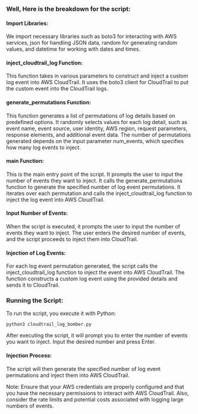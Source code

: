 ### Well, Here is the breakdown for the script:

#### Import Libraries:

We import necessary libraries such as boto3 for interacting with AWS services, json for handling JSON data, random for generating random values, and datetime for working with dates and times.


#### inject_cloudtrail_log Function:

This function takes in various parameters to construct and inject a custom log event into AWS CloudTrail.
It uses the boto3 client for CloudTrail to put the custom event into the CloudTrail logs.

#### generate_permutations Function:

This function generates a list of permutations of log details based on predefined options.
It randomly selects values for each log detail, such as event name, event source, user identity, AWS region, request parameters, response elements, and additional event data.
The number of permutations generated depends on the input parameter num_events, which specifies how many log events to inject.

#### main Function:

This is the main entry point of the script.
It prompts the user to input the number of events they want to inject.
It calls the generate_permutations function to generate the specified number of log event permutations.
It iterates over each permutation and calls the inject_cloudtrail_log function to inject the log event into AWS CloudTrail.

#### Input Number of Events:

When the script is executed, it prompts the user to input the number of events they want to inject.
The user enters the desired number of events, and the script proceeds to inject them into CloudTrail.

#### Injection of Log Events:

For each log event permutation generated, the script calls the inject_cloudtrail_log function to inject the event into AWS CloudTrail.
The function constructs a custom log event using the provided details and sends it to CloudTrail.


### Running the Script:

To run the script, you execute it with Python:

`python3 cloudtrail_log_bomber.py`

After executing the script, it will prompt you to enter the number of events you want to inject.
Input the desired number and press Enter.

#### Injection Process:

The script will then generate the specified number of log event permutations and inject them into AWS CloudTrail.

Note:
Ensure that your AWS credentials are properly configured and that you have the necessary permissions to interact with AWS CloudTrail. Also, consider the rate limits and potential costs associated with logging large numbers of events.

